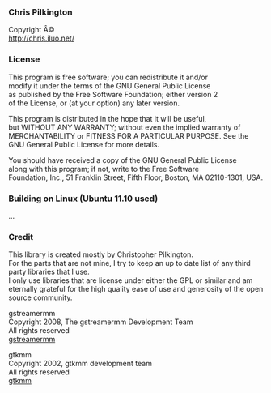 ### Chris Pilkington  
Copyright Â©  
http://chris.iluo.net/ 

### License

This program is free software; you can redistribute it and/or  
modify it under the terms of the GNU General Public License  
as published by the Free Software Foundation; either version 2  
of the License, or (at your option) any later version. 

This program is distributed in the hope that it will be useful,  
but WITHOUT ANY WARRANTY; without even the implied warranty of  
MERCHANTABILITY or FITNESS FOR A PARTICULAR PURPOSE. See the  
GNU General Public License for more details. 

You should have received a copy of the GNU General Public License  
along with this program; if not, write to the Free Software  
Foundation, Inc., 51 Franklin Street, Fifth Floor, Boston, MA 02110-1301, USA. 

### Building on Linux (Ubuntu 11.10 used)

... 

### Credit

This library is created mostly by Christopher Pilkington.   
For the parts that are not mine, I try to keep an up to date list of any third party libraries that I use.   
I only use libraries that are license under either the GPL or similar and am eternally grateful for the high quality ease of use and generosity of the open source community. 

gstreamermm  
Copyright 2008, The gstreamermm Development Team  
All rights reserved  
[gstreamermm][1] 

gtkmm  
Copyright 2002, gtkmm development team  
All rights reserved  
[gtkmm][2]

 [1]: http://live.gnome.org/GStreamer
 [2]: http://live.gnome.org/gtkmm

